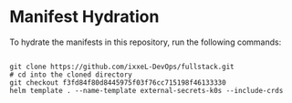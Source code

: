 
# Manifest Hydration

To hydrate the manifests in this repository, run the following commands:

```shell

git clone https://github.com/ixxeL-DevOps/fullstack.git
# cd into the cloned directory
git checkout f3fd84f80d8445975f03f76cc715198f46133330
helm template . --name-template external-secrets-k0s --include-crds
```